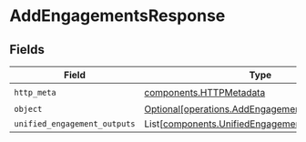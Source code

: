 # AddEngagementsResponse


## Fields

| Field                                                                                                    | Type                                                                                                     | Required                                                                                                 | Description                                                                                              |
| -------------------------------------------------------------------------------------------------------- | -------------------------------------------------------------------------------------------------------- | -------------------------------------------------------------------------------------------------------- | -------------------------------------------------------------------------------------------------------- |
| `http_meta`                                                                                              | [components.HTTPMetadata](../../models/components/httpmetadata.md)                                       | :heavy_check_mark:                                                                                       | N/A                                                                                                      |
| `object`                                                                                                 | [Optional[operations.AddEngagementsResponseBody]](../../models/operations/addengagementsresponsebody.md) | :heavy_minus_sign:                                                                                       | N/A                                                                                                      |
| `unified_engagement_outputs`                                                                             | List[[components.UnifiedEngagementOutput](../../models/components/unifiedengagementoutput.md)]           | :heavy_minus_sign:                                                                                       | N/A                                                                                                      |